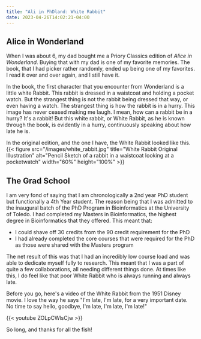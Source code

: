 ```yaml
---
title: "Ali in PhDland: White Rabbit"
date: 2023-04-26T14:02:21-04:00
---
```


## Alice in Wonderland

When I was about 6, my dad bought me a Priory Classics edition of _Alice in Wonderland_. Buying that with my dad is one of my favorite
memories. The book, that I had picker rather randomly, ended up being one of my favorites. I read it over and over again, and I still have it.

In the book, the first character that you encounter from Wonderland is a little white Rabbit. This rabbit is dressed in a waistcoat and
holding a pocket watch. But the strangest thing is not the rabbit being dressed that way, or even having a watch. The strangest thing is
how the rabbit is in a hurry. This image has never ceased making me laugh. I mean, how can a rabbit be in a hurry? It's a rabbit! But this white rabbit, or White Rabbit, as he is known through the book, is evidently in a hurry, continuously speaking about how late he is.

In the original edition, and the one I have, the White Rabbit looked like this.
{{< figure src="/images/white_rabbit.jpg" title="White Rabbit Original Illustration" alt="Pencil Sketch of a rabbit in a waistcoat looking at a pocketwatch" width="60%" height="100%" >}}

## The Grad School

I am very fond of saying that I am chronologically a 2nd year PhD student but functionally a 4th Year student. The reason being that I
was admitted to the inaugural batch of the PhD Program in Bioinformatics at the University of Toledo. I had completed my Masters in Bioinformatics, the highest degree in Bioinformatics that they offered. This meant that:

- I could shave off 30 credits from the 90 credit requirement for the PhD
- I had already completed the core courses that were required for the PhD as those were shared with the Masters program

The net result of this was that I had an incredibly low course load and was able to dedicate myself fully to research. This meant that I was a part of quite a few collaborations, all needing different things done. At times like this, I do feel like that poor White Rabbit who is always running and always late.

Before you go, here's a video of the White Rabbit from the 1951 Disney movie. I love the way he says "I'm late, I'm late, for a very important date. No time to say hello, goodbye, I'm late, I'm late, I'm late!"

{{< youtube ZOLpCWlsCjw >}}

So long, and thanks for all the fish!
